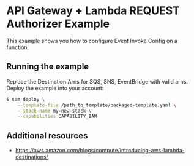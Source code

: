 # API Gateway + Lambda REQUEST Authorizer Example

This example shows you how to configure Event Invoke Config on a function.

## Running the example

Replace the Destination Arns for SQS, SNS, EventBridge with valid arns. 
Deploy the example into your account:

```bash
$ sam deploy \
    --template-file /path_to_template/packaged-template.yaml \
    --stack-name my-new-stack \
    --capabilities CAPABILITY_IAM
```

## Additional resources

- https://aws.amazon.com/blogs/compute/introducing-aws-lambda-destinations/
